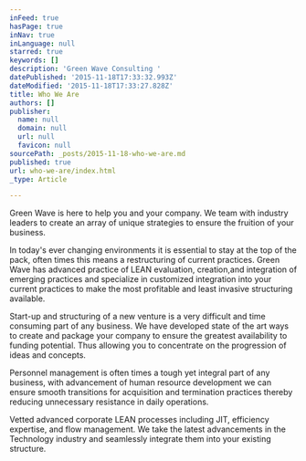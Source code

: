```yaml
---
inFeed: true
hasPage: true
inNav: true
inLanguage: null
starred: true
keywords: []
description: 'Green Wave Consulting '
datePublished: '2015-11-18T17:33:32.993Z'
dateModified: '2015-11-18T17:33:27.828Z'
title: Who We Are
authors: []
publisher:
  name: null
  domain: null
  url: null
  favicon: null
sourcePath: _posts/2015-11-18-who-we-are.md
published: true
url: who-we-are/index.html
_type: Article

---
```

Green Wave is here to help you and your company.  We team with industry leaders to create an array of unique strategies to ensure the fruition of your business.

In today's ever changing environments it is essential to stay at the top of the pack, often times this means a restructuring of current practices.  Green Wave has advanced practice of LEAN evaluation, creation,and integration of emerging practices and specialize in customized integration into your current practices to make the most profitable and least invasive structuring available.

Start-up and structuring of a new venture is a very difficult and time consuming part of any business.  We have developed state of the art ways to create and package your company to ensure the greatest availability to funding potential.  Thus allowing you to concentrate on the progression of ideas and concepts.

Personnel management is often times a tough yet integral part of any business, with advancement of human resource development we can ensure smooth transitions for acquisition and termination practices thereby reducing unnecessary resistance in daily operations.

Vetted advanced corporate LEAN processes including JIT, efficiency expertise, and flow management.  We take the latest advancements in the Technology industry and seamlessly integrate them into your existing structure.
